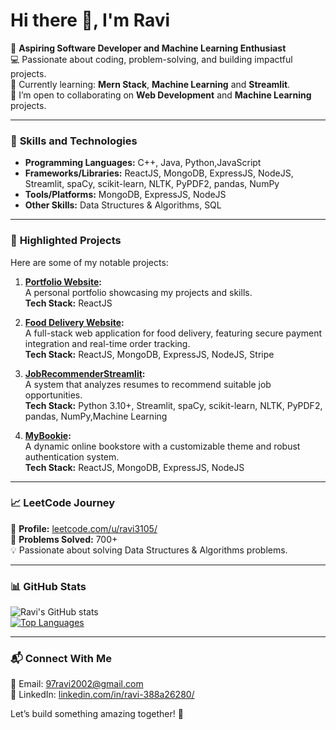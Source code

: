 # Hi there 👋, I'm Ravi

🚀 **Aspiring Software Developer and Machine Learning Enthusiast**  
💻 Passionate about coding, problem-solving, and building impactful projects.  
🌱 Currently learning: **Mern Stack**, **Machine Learning** and **Streamlit**.  
👯 I’m open to collaborating on **Web Development** and **Machine Learning** projects.  

---

### 🔧 **Skills and Technologies**
- **Programming Languages:**  C++, Java, Python,JavaScript 
- **Frameworks/Libraries:** ReactJS, MongoDB, ExpressJS, NodeJS, Streamlit, spaCy, scikit-learn, NLTK, PyPDF2, pandas, NumPy
- **Tools/Platforms:** MongoDB, ExpressJS, NodeJS  
- **Other Skills:** Data Structures & Algorithms, SQL  

---

### 🌟 **Highlighted Projects**
Here are some of my notable projects:
 
1. **[Portfolio Website](https://portfolio-ravi-sd39.onrender.com/):**  
   A personal portfolio showcasing my projects and skills.  
   **Tech Stack:** ReactJS
   
4. **[Food Delivery Website](https://food-web-frontend-qxpl.onrender.com/):**  
   A full-stack web application for food delivery, featuring secure payment integration and real-time order tracking.  
   **Tech Stack:** ReactJS, MongoDB, ExpressJS, NodeJS, Stripe

3. **[JobRecommenderStreamlit](https://sde-jobrecommender.streamlit.app/):**  
   A system that analyzes resumes to recommend suitable job opportunities.  
   **Tech Stack:** Python 3.10+, Streamlit, spaCy, scikit-learn, NLTK, PyPDF2, pandas, NumPy,Machine Learning

4. **[MyBookie](https://github.com/Rav-git/MyBookie):**  
   A dynamic online bookstore with a customizable theme and robust authentication system.  
   **Tech Stack:** ReactJS, MongoDB, ExpressJS, NodeJS  

---

### 📈 **LeetCode Journey**
🔗 **Profile:** [leetcode.com/u/ravi3105/](https://leetcode.com/u/ravi3105/)  
🧩 **Problems Solved:** 700+  
💡 Passionate about solving Data Structures & Algorithms problems.

---

### 📊 **GitHub Stats**
![Ravi's GitHub stats](https://github-readme-stats.vercel.app/api?username=Rav-git&show_icons=true&theme=radical)  
[![Top Languages](https://github-readme-stats.vercel.app/api/top-langs/?username=Rav-git&layout=compact)](https://github.com/Rav-git)

---

### 📬 **Connect With Me**
📧 Email: 97ravi2002@gmail.com  
💼 LinkedIn: [linkedin.com/in/ravi-388a26280/](https://www.linkedin.com/in/ravi-388a26280/)


Let’s build something amazing together! 🚀

